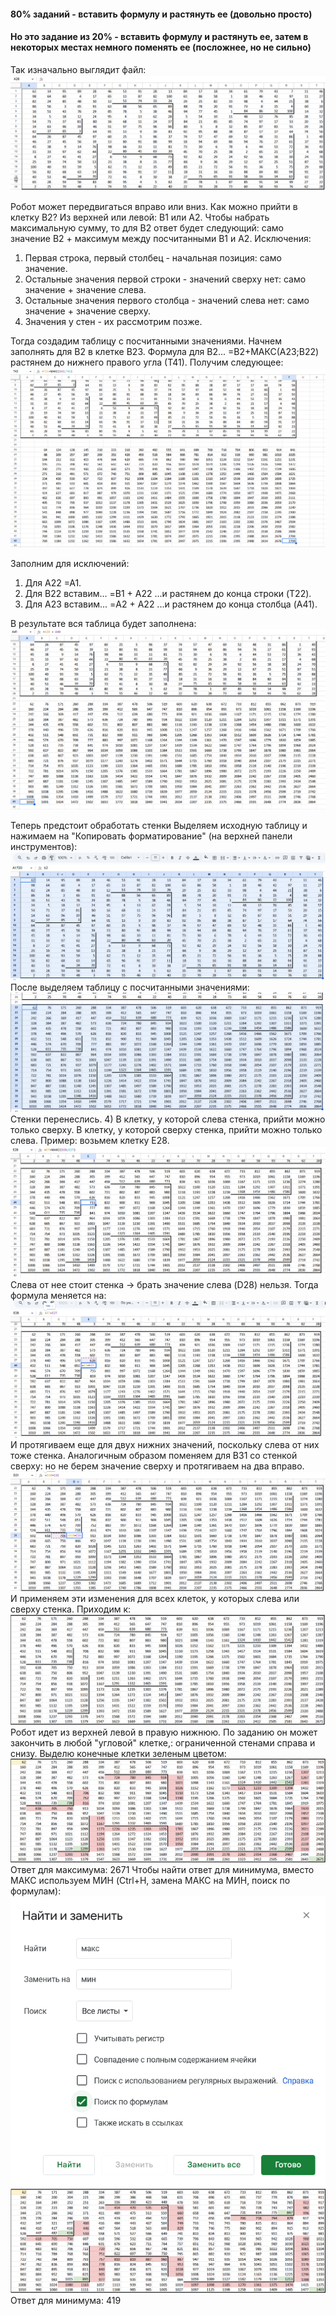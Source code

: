 #### 80% заданий - вставить формулу и растянуть ее (довольно просто)
#### Но это задание из 20% - вставить формулу и растянуть ее, затем в некоторых местах немного поменять ее (посложнее, но не сильно)

Так изначально выглядит файл:
![screenshot](1.png)

Робот может передвигаться вправо или вниз.
Как можно прийти в клетку B2?
Из верхней или левой: B1 или A2.
Чтобы набрать максимальную сумму, то для B2 ответ будет следующий: само значение B2 + максимум между посчитанными B1 и A2.
Исключения:
1) Первая строка, первый столбец - начальная позиция: само значение.
2) Остальные значения первой строки - значений сверху нет: само значение + значение слева.
3) Остальные значения первого столбца - значений слева нет: само значение + значение сверху.
4) Значения у стен - их рассмотрим позже.

Тогда создадим таблицу с посчитанными значениями. Начнем заполнять для B2 в клетке B23.
Формула для B2... =B2+МАКС(A23;B22)
растянем до нижнего правого угла (Т41).
Получим следующее:
![screenshot](2.png)

Заполним для исключений:
1) Для A22 =A1.
2) Для B22 вставим... =B1 + A22 ...и растянем до конца строки (T22).
3) Для A23 вставим... =A2 + A22 ...и растянем до конца столбца (A41).

В результате вся таблица будет заполнена:
![screenshot](3.png)

Теперь предстоит обработать стенки
Выделяем исходную таблицу и нажимаем на "Копировать форматирование" (на верхней панели инструментов):
![screenshot](4.png)
После выделяем таблицу с посчитанными значениями:
![screenshot](5.png)
Стенки перенеслись.
4) В клетку, у которой слева стенка, прийти можно только сверху. В клетку, у которой сверху стенка, прийти можно только слева.
Пример: возьмем клетку E28.
![screenshot](6.png)
Слева от нее стоит стенка -> брать значение слева (D28) нельзя.
Тогда формула меняется на:
![screenshot](7.png)
И протягиваем еще для двух нижних значений, поскольку слева от них тоже стенка.
Аналогичным образом поменяем для B31 со стенкой сверху: но не берем значение сверху и протягиваем на два вправо.
![screenshot](8.png)
И применяем эти изменения для всех клеток, у которых слева или сверху стенка.
Приходим к:
![screenshot](9.png)
Робот идет из верхней левой в правую нижнюю. По заданию он может закончить в любой "угловой" клетке,: ограниченной стенами справа и снизу. Выделю конечные клетки зеленым цветом:
![screenshot](10.png)
Ответ для максимума: 2671
Чтобы найти ответ для минимума, вместо МАКС используем МИН (Ctrl+H, замена МАКС на МИН, поиск по формулам):
![screenshot](11.png)
![screenshot](12.png)
Ответ для минимума: 419
